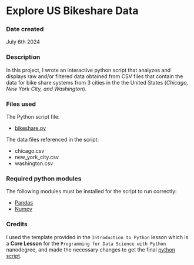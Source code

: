 # Explore US Bikeshare Data

### Date created
July 6th 2024

### Description
In this project, I wrote an interactive python script that analyzes and displays raw and/or filtered data obtained from CSV files that contain the data for bike share systems from 3 cities in the the United States (*Chicago, New York City, and Washington*).

### Files used
The Python script file:
- [bikeshare.py](./bikeshare.py)

The data files referenced in the script:
- chicago.csv
- new_york_city.csv
- washington.csv

### Required python modules
The following modules must be installed for the script to run correctly:
- [Pandas](https://pandas.pydata.org/)
- [Numpy](https://numpy.org/)

### Credits
I used the template provided in the `Introduction to Python` lesson which is a **Core Lesson** for the `Programming for Data Science with Python` nanodegree, and made the necessary changes to get the final [python script](./bikeshare.py).